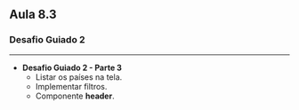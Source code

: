 ## Aula 8.3
### Desafio Guiado 2
---
- **Desafio Guiado 2 - Parte 3**
	- Listar os países na tela.
	- Implementar filtros.
	- Componente **header**.
	